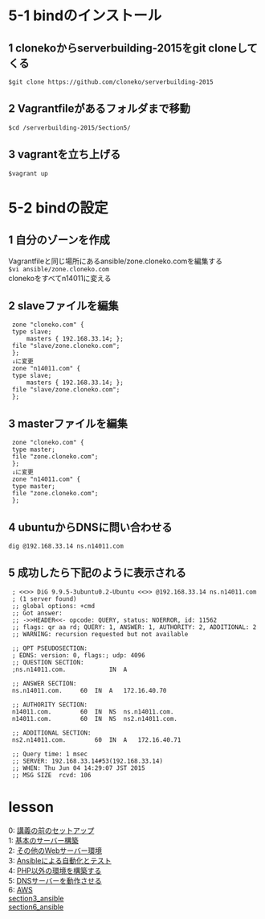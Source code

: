 # 5-1 bindのインストール
## 1 clonekoからserverbuilding-2015をgit cloneしてくる  
   `$git clone https://github.com/cloneko/serverbuilding-2015`  
## 2 Vagrantfileがあるフォルダまで移動  
   `$cd /serverbuilding-2015/Section5/`  
## 3 vagrantを立ち上げる  
   `$vagrant up`  

# 5-2 bindの設定
## 1 自分のゾーンを作成  
   Vagrantfileと同じ場所にあるansible/zone.cloneko.comを編集する  
   `$vi ansible/zone.cloneko.com`  
   clonekoをすべてn14011に変える  
## 2 slaveファイルを編集

     zone "cloneko.com" {
     type slave;
         masters { 192.168.33.14; };   
     file "slave/zone.cloneko.com";
     };
     ↓に変更
     zone "n14011.com" {
     type slave;
         masters { 192.168.33.14; };   
     file "slave/zone.cloneko.com";
     };

## 3 masterファイルを編集  

     zone "cloneko.com" {
     type master;
     file "zone.cloneko.com";
     };
     ↓に変更
     zone "n14011.com" {
     type master;
     file "zone.cloneko.com";
     };

## 4 ubuntuからDNSに問い合わせる
   `dig @192.168.33.14 ns.n14011.com`

## 5 成功したら下記のように表示される  

     ; <<>> DiG 9.9.5-3ubuntu0.2-Ubuntu <<>> @192.168.33.14 ns.n14011.com  
     ; (1 server found)  
     ;; global options: +cmd  
     ;; Got answer:  
     ;; ->>HEADER<<- opcode: QUERY, status: NOERROR, id: 11562  
     ;; flags: qr aa rd; QUERY: 1, ANSWER: 1, AUTHORITY: 2, ADDITIONAL: 2  
     ;; WARNING: recursion requested but not available  
    
     ;; OPT PSEUDOSECTION:  
     ; EDNS: version: 0, flags:; udp: 4096  
     ;; QUESTION SECTION:   
     ;ns.n14011.com.			IN	A  
     
     ;; ANSWER SECTION:  
     ns.n14011.com.		60	IN	A	172.16.40.70  
    
     ;; AUTHORITY SECTION:  
     n14011.com.		60	IN	NS	ns.n14011.com.  
     n14011.com.		60	IN	NS	ns2.n14011.com.  
    
     ;; ADDITIONAL SECTION:  
     ns2.n14011.com.		60	IN	A	172.16.40.71  
    
     ;; Query time: 1 msec  
     ;; SERVER: 192.168.33.14#53(192.168.33.14)  
     ;; WHEN: Thu Jun 04 14:29:07 JST 2015  
     ;; MSG SIZE  rcvd: 106  


# lesson
0: [講義の前のセットアップ](section0.md)  
1: [基本のサーバー構築](section1.md)  
2: [その他のWebサーバー環境](section2.md)  
3: [Ansibleによる自動化とテスト](section3.md)  
4: [PHP以外の環境を構築する](section4.md)  
5: [DNSサーバーを動作させる](section5.md)  
6: [AWS](section6.md)  
[section3_ansible](section3_ansible)  
[section6_ansible](section6_ansible)  
